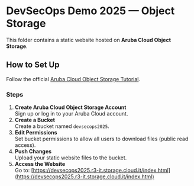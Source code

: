 # DevSecOps Demo 2025 — Object Storage

This folder contains a static website hosted on **Aruba Cloud Object Storage**.

## How to Set Up

Follow the official [Aruba Cloud Object Storage Tutorial](https://kb.cloud.it/public-cloud/storage/object-storage/tutorial.aspx).

### Steps

1. **Create Aruba Cloud Object Storage Account**  
   Sign up or log in to your Aruba Cloud account.
2. **Create a Bucket**  
   Create a bucket named `devsecops2025`.
3. **Edit Permissions**  
   Set bucket permissions to allow all users to download files (public read access).
4. **Push Changes**  
   Upload your static website files to the bucket.
5. **Access the Website**  
   Go to: [https://devsecops2025.r3-it.storage.cloud.it/index.html](https://devsecops2025.r3-it.storage.cloud.it/index.html)

